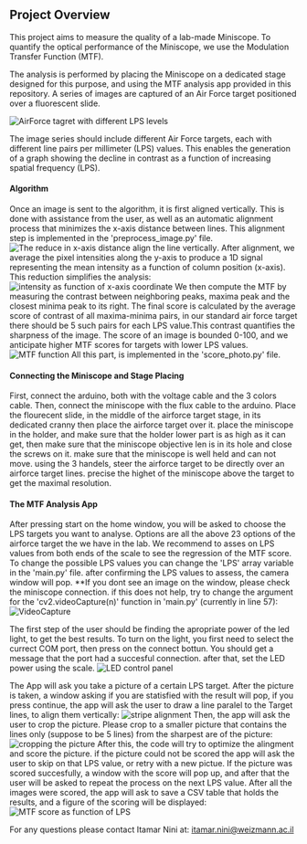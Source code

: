 ## Project Overview

This project aims to measure the quality of a lab-made Miniscope.
To quantify the optical performance of the Miniscope, we use the Modulation Transfer Function (MTF).

The analysis is performed by placing the Miniscope on a dedicated stage designed for this purpose, and using the MTF analysis app provided in this repository. A series of images are captured of an Air Force target positioned over a fluorescent slide.

![AirForce tagret with different LPS levels](https://github.com/user-attachments/assets/b7c5e5cd-c980-454b-ad8d-6f81b2c97a67)


The image series should include different Air Force targets, each with different line pairs per millimeter (LPS) values. This enables the generation of a graph showing the decline in contrast as a function of increasing spatial frequency (LPS).

#### Algorithm
Once an image is sent to the algorithm, it is first aligned vertically. This is done with assistance from the user, as well as an automatic alignment process that minimizes the x-axis distance between lines. This alignment step is implemented in the 'preprocess_image.py' file.
![The reduce in x-axis distance align the line vertically](https://github.com/user-attachments/assets/14dddbc9-c96f-4b5b-b36a-173ba0c09cfe).
After alignment, we average the pixel intensities along the y-axis to produce a 1D signal representing the mean intensity as a function of column position (x-axis). This reduction simplifies the analysis:
![intensity as function of x-axis coordinate](https://github.com/user-attachments/assets/79a179bf-24b3-417c-95fa-5febd242ef9d)
We then compute the MTF by measuring the contrast between neighboring peaks, maxima peak and the closest minima peak to its right. The final score is calculated by the average score of contrast of all maxima-minima pairs, in our standard air force target there should be 5 such pairs for each LPS value.This contrast quantifies the sharpness of the image. The score of an image is bounded 0-100, and we anticipate higher MTF scores for targets with lower LPS values.
![MTF function](https://github.com/user-attachments/assets/fd0727cb-b91a-42d1-81b2-8dc46e549b57)
All this part, is implemented in the 'score_photo.py' file.

#### Connecting the Miniscope and Stage Placing
First, connect the arduino, both with the voltage cable and the 3 colors cable. Then, connect the miniscope with the flux cable to the arduino.
Place the flourecent slide, in the middle of the airforce target stage, in its dedicated cranny then place the airforce target over it.
place the miniscope in the holder, and make sure that the holder lower part is as high as it can get, then make sure that the miniscope objective len is in 
its hole and close the screws on it. make sure that the miniscope is well held and can not move.
using the 3 handels, steer the airforce target to be directly over an airforce target lines. precise the highet of the miniscope above the target to get
the maximal resolution.

#### The MTF Analysis App

After pressing start on the home window, you will be asked to choose the LPS targets you want to analyse. Options are all the above 23 options of the 
airforce target the we have in the lab. We recommend to asses on LPS values from both ends of the scale to see the regression of the MTF score. To change the
possible LPS values you can change the 'LPS' array variable in the 'main.py' file.
after confirming the LPS values to assess, the camera window will pop. **If you dont see an image on the window, please check the miniscope connection. if this does not help, try to change the argument for the 'cv2.videoCapture(n)' function in 'main.py' (currently in line 57):
![VideoCapture](https://github.com/user-attachments/assets/d5250d84-f9fd-4d9b-984c-a73ae7e6cac1)

The first step of the user should be finding the apropriate power of the led light, to get the best results. To turn on the light, you first need to select the currect COM port, then press on the connect bottun. You should get a message that the port had a succesful connection. after that, set the LED power using the scale.
![LED control panel](https://github.com/user-attachments/assets/1f1b1d7f-77eb-4c7a-9a2a-7b418d5491a1)

The App will ask you take a picture of a certain LPS target. 
After the picture is taken, a window asking if you are statisfied with the result will pop, if you press continue, the app will ask the user to draw a line paralel to the Target lines, to align them vertically:
![stripe alignment](https://github.com/user-attachments/assets/bdb9a42f-de79-45fc-b989-d186d479ea7d)
Then, the app will ask the user to crop the picture. Please crop to a smaller picture that contains the lines only (suppose to be 5 lines) from the sharpest are of the picture:
![cropping the picture](https://github.com/user-attachments/assets/b8c1e15f-6044-45c3-a6ca-5cd2f10dd5fb)
After this, the code will try to optimize the alingment and score the picture.
if the picture could not be scored the app will ask the user to skip on that LPS value, or retry with a new pictue.
If the picture was scored succesfully, a window with the score will pop up, and after that the user will be asked to repeat the process on the next LPS value.
After all the images were scored, the app will ask to save a CSV table that holds the results, and a figure of the scoring will be displayed:
![MTF score as function of LPS](https://github.com/user-attachments/assets/d8d4c3e7-94f1-479c-a809-c57b6a2b6491)

For any questions please contact Itamar Nini at: itamar.nini@weizmann.ac.il






